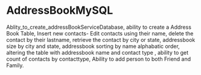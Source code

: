 # AddressBookMySQL
 Ablity_to_create_addressBookServiceDatabase,
 ability to create a Address Book Table,
 Insert new contacts-
 Edit contacts using their name,
 delete the contact by their lastname,
 retrieve the contact by city or state,
 addressbook size by city and state,
 addressbook sorting by  name alphabatic order,
 altering the table with addressbook name and contact type ,
 ability to get count of contacts by contacttype,
 Ability to add person to both Friend and Family.
